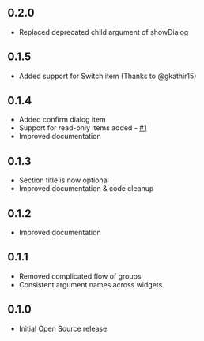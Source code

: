 ## 0.2.0

* Replaced deprecated child argument of showDialog

## 0.1.5

* Added support for Switch item (Thanks to @gkathir15)

## 0.1.4

* Added confirm dialog item
* Support for read-only items added - [#1](https://github.com/grouped/clean_settings/issues/1)
* Improved documentation

## 0.1.3

* Section title is now optional
* Improved documentation & code cleanup

## 0.1.2

* Improved documentation

## 0.1.1

* Removed complicated flow of groups
* Consistent argument names across widgets

## 0.1.0

* Initial Open Source release
